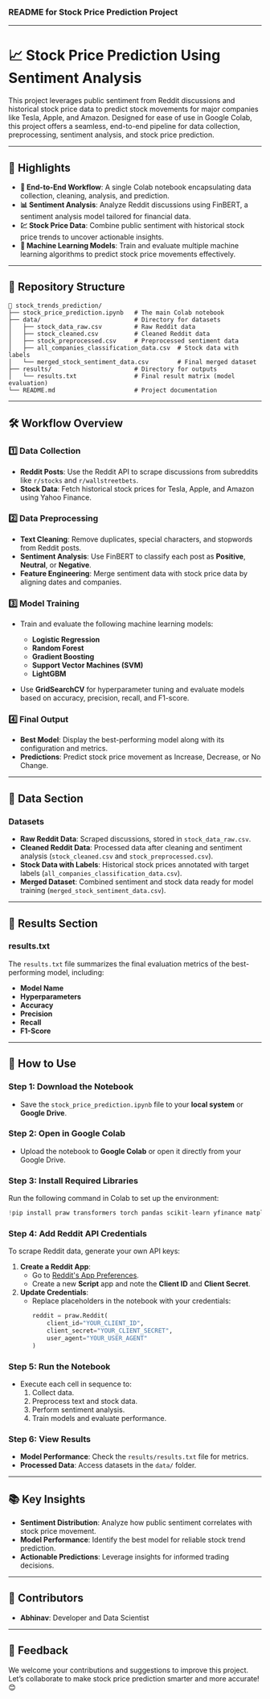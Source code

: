 ### README for Stock Price Prediction Project  

---

# **📈 Stock Price Prediction Using Sentiment Analysis**  

This project leverages public sentiment from Reddit discussions and historical stock price data to predict stock movements for major companies like Tesla, Apple, and Amazon. Designed for ease of use in Google Colab, this project offers a seamless, end-to-end pipeline for data collection, preprocessing, sentiment analysis, and stock price prediction.  

---

## **🌟 Highlights**  

- **🚀 End-to-End Workflow**: A single Colab notebook encapsulating data collection, cleaning, analysis, and prediction.  
- **📊 Sentiment Analysis**: Analyze Reddit discussions using FinBERT, a sentiment analysis model tailored for financial data.  
- **💹 Stock Price Data**: Combine public sentiment with historical stock price trends to uncover actionable insights.  
- **🤖 Machine Learning Models**: Train and evaluate multiple machine learning algorithms to predict stock price movements effectively.  

---

## **🔧 Repository Structure**

```  
📂 stock_trends_prediction/  
├── stock_price_prediction.ipynb   # The main Colab notebook  
├── data/                          # Directory for datasets  
│   ├── stock_data_raw.csv         # Raw Reddit data  
│   ├── stock_cleaned.csv          # Cleaned Reddit data  
│   ├── stock_preprocessed.csv     # Preprocessed sentiment data  
│   ├── all_companies_classification_data.csv  # Stock data with labels  
│   └── merged_stock_sentiment_data.csv        # Final merged dataset  
├── results/                       # Directory for outputs  
│   └── results.txt                # Final result matrix (model evaluation)  
└── README.md                      # Project documentation  
```  

---

## **🛠 Workflow Overview**

### **1️⃣ Data Collection**  
- **Reddit Posts**: Use the Reddit API to scrape discussions from subreddits like `r/stocks` and `r/wallstreetbets`.  
- **Stock Data**: Fetch historical stock prices for Tesla, Apple, and Amazon using Yahoo Finance.  

### **2️⃣ Data Preprocessing**  
- **Text Cleaning**: Remove duplicates, special characters, and stopwords from Reddit posts.  
- **Sentiment Analysis**: Use FinBERT to classify each post as **Positive**, **Neutral**, or **Negative**.  
- **Feature Engineering**: Merge sentiment data with stock price data by aligning dates and companies.  

### **3️⃣ Model Training**  
- Train and evaluate the following machine learning models:  
  - **Logistic Regression**  
  - **Random Forest**  
  - **Gradient Boosting**  
  - **Support Vector Machines (SVM)**  
  - **LightGBM**  

- Use **GridSearchCV** for hyperparameter tuning and evaluate models based on accuracy, precision, recall, and F1-score.  

### **4️⃣ Final Output**  
- **Best Model**: Display the best-performing model along with its configuration and metrics.  
- **Predictions**: Predict stock price movement as Increase, Decrease, or No Change.  

---

## **📂 Data Section**

### **Datasets**  
- **Raw Reddit Data**: Scraped discussions, stored in `stock_data_raw.csv`.  
- **Cleaned Reddit Data**: Processed data after cleaning and sentiment analysis (`stock_cleaned.csv` and `stock_preprocessed.csv`).  
- **Stock Data with Labels**: Historical stock prices annotated with target labels (`all_companies_classification_data.csv`).  
- **Merged Dataset**: Combined sentiment and stock data ready for model training (`merged_stock_sentiment_data.csv`).  

---

## **📁 Results Section**  

### **results.txt**  
The `results.txt` file summarizes the final evaluation metrics of the best-performing model, including:  
- **Model Name**  
- **Hyperparameters**  
- **Accuracy**  
- **Precision**  
- **Recall**  
- **F1-Score**  

---

## **🌟 How to Use**  

### **Step 1: Download the Notebook**  
- Save the `stock_price_prediction.ipynb` file to your **local system** or **Google Drive**.  

### **Step 2: Open in Google Colab**  
- Upload the notebook to **Google Colab** or open it directly from your Google Drive.  

### **Step 3: Install Required Libraries**  
Run the following command in Colab to set up the environment:  
```python  
!pip install praw transformers torch pandas scikit-learn yfinance matplotlib lightgbm  
```  

### **Step 4: Add Reddit API Credentials**  
To scrape Reddit data, generate your own API keys:  
1. **Create a Reddit App**:  
   - Go to [Reddit's App Preferences](https://www.reddit.com/prefs/apps).  
   - Create a new **Script** app and note the **Client ID** and **Client Secret**.  
2. **Update Credentials**:  
   - Replace placeholders in the notebook with your credentials:  
     ```python  
     reddit = praw.Reddit(
         client_id="YOUR_CLIENT_ID",          
         client_secret="YOUR_CLIENT_SECRET",  
         user_agent="YOUR_USER_AGENT"         
     )
     ```  

### **Step 5: Run the Notebook**  
- Execute each cell in sequence to:  
  1. Collect data.  
  2. Preprocess text and stock data.  
  3. Perform sentiment analysis.  
  4. Train models and evaluate performance.  

### **Step 6: View Results**  
- **Model Performance**: Check the `results/results.txt` file for metrics.  
- **Processed Data**: Access datasets in the `data/` folder.  

---

## **📚 Key Insights**

- **Sentiment Distribution**: Analyze how public sentiment correlates with stock price movement.  
- **Model Performance**: Identify the best model for reliable stock trend prediction.  
- **Actionable Predictions**: Leverage insights for informed trading decisions.  

---

## **🤝 Contributors**  

- **Abhinav**: Developer and Data Scientist  

---

## **💬 Feedback**  

We welcome your contributions and suggestions to improve this project. Let’s collaborate to make stock price prediction smarter and more accurate! 😊  
